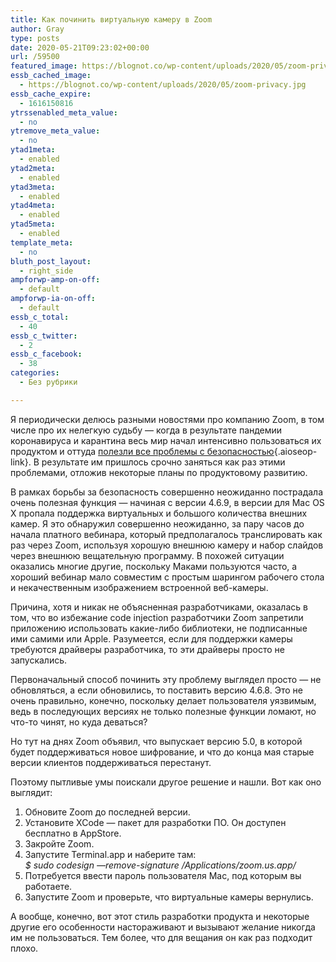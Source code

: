 ```yaml
---
title: Как починить виртуальную камеру в Zoom
author: Gray
type: posts
date: 2020-05-21T09:23:02+00:00
url: /59500
featured_image: https://blognot.co/wp-content/uploads/2020/05/zoom-privacy.jpg
essb_cached_image:
  - https://blognot.co/wp-content/uploads/2020/05/zoom-privacy.jpg
essb_cache_expire:
  - 1616150816
ytrssenabled_meta_value:
  - no
ytremove_meta_value:
  - no
ytad1meta:
  - enabled
ytad2meta:
  - enabled
ytad3meta:
  - enabled
ytad4meta:
  - enabled
ytad5meta:
  - enabled
template_meta:
  - no
bluth_post_layout:
  - right_side
ampforwp-amp-on-off:
  - default
ampforwp-ia-on-off:
  - default
essb_c_total:
  - 40
essb_c_twitter:
  - 2
essb_c_facebook:
  - 38
categories:
  - Без рубрики

---
```








Я периодически делюсь разными новостями про компанию Zoom, в том числе про их нелегкую судьбу — когда в результате пандемии коронавируса и карантина весь мир начал интенсивно пользоваться их продуктом и оттуда [полезли все проблемы с безопасностью][1]{.aioseop-link}. В результате им пришлось срочно заняться как раз этими проблемами, отложив некоторые планы по продуктовому развитию.

В рамках борьбы за безопасность совершенно неожиданно пострадала очень полезная функция — начиная с версии 4.6.9, в версии для Mac OS X пропала поддержка виртуальных и большого количества внешних камер. Я это обнаружил совершенно неожиданно, за пару часов до начала платного вебинара, который предполагалось транслировать как раз через Zoom, используя хорошую внешнюю камеру и набор слайдов через внешнюю вещательную программу. В похожей ситуации оказались многие другие, поскольку Маками пользуются часто, а хороший вебинар мало совместим с простым шарингом рабочего стола и некачественным изображением встроенной веб-камеры.

Причина, хотя и никак не объясненная разработчиками, оказалась в том, что во избежание code injection разработчики Zoom запретили приложению использовать какие-либо библиотеки, не подписанные ими самими или Apple. Разумеется, если для поддержки камеры требуются драйверы разработчика, то эти драйверы просто не запускались.

Первоначальный способ починить эту проблему выглядел просто — не обновляться, а если обновились, то поставить версию 4.6.8. Это не очень правильно, конечно, поскольку делает пользователя уязвимым, ведь в последующих версиях не только полезные функции ломают, но что-то чинят, но куда деваться?

Но тут на днях Zoom объявил, что выпускает версию 5.0, в которой будет поддерживаться новое шифрование, и что до конца мая старые версии клиентов поддерживаться перестанут.

Поэтому пытливые умы поискали другое решение и нашли. Вот как оно выглядит:

  1. Обновите Zoom до последней версии.
  2. Установите XCode — пакет для разработки ПО. Он доступен бесплатно в AppStore. 
  3. Закройте Zoom.
  4. Запустите Terminal.app и наберите там:  
    _$ sudo codesign &#8212;remove-signature /Applications/zoom.us.app/_
  5. Потребуется ввести пароль пользователя Mac, под которым вы работаете.
  6. Запустите Zoom и проверьте, что виртуальные камеры вернулись.

А вообще, конечно, вот этот стиль разработки продукта и некоторые другие его особенности настораживают и вызывают желание никогда им не пользоваться. Тем более, что для вещания он как раз подходит плохо.

 [1]: https://t.me/blognot/1027